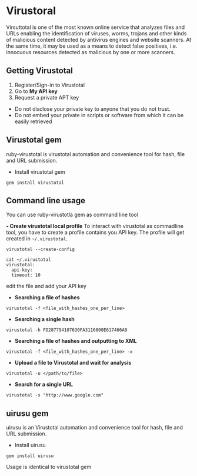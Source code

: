 # Virustoral 
Virsuttotal is one of the most known online service that analyzes files and URLs enabling the identification of viruses, worms, trojans and other kinds of malicious content detected by antivirus engines and website scanners. At the same time, it may be used as a means to detect false positives, i.e. innocuous resources detected as malicious by one or more scanners.


## Getting Virustotal 
1. Register/Sign-in to Virustotal
2. Go to **My API key**
3. Request a private APT key
 - Do not disclose your private key to anyone that you do not trust.
 - Do not embed your private in scripts or software from which it can be easily retrieved

## Virustotal gem 
ruby-virustotal is virustotal automation and convenience tool for hash, file and URL submission.

- Install virustotal gem 
```
gem install virustotal
```

## Command line usage
You can use ruby-virustotla gem as command line tool 

**- Create virustotal local profile**
To interact with virustotal as commadline tool, you have to create a profile contains you API key. The profile will get created in `~/.virustotal`. 
```
virustotal --create-config
```
```
cat ~/.virustotal 
virustotal: 
  api-key: 
  timeout: 10
```

edit the file and add your API key



- **Searching a file of hashes**
```
virustotal -f <file_with_hashes_one_per_line>
```

- **Searching a single hash**
```
virustotal -h FD287794107630FA3116800E617466A9
```

- **Searching a file of hashes and outputting to XML**
```
virustotal -f <file_with_hashes_one_per_line> -x
```

- **Upload a file to Virustotal and wait for analysis**
```
virustotal -u </path/to/file>
```

- **Search for a single URL**
```
virustotal -s "http://www.google.com"
```




## uirusu gem 
uirusu is an Virustotal automation and convenience tool for hash, file and URL submission.

- Install uirusu 
```
gem install uirusu
```

Usage is identical to virustotal gem 

